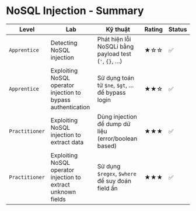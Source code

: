 # NoSQL Injection - Summary

| **Level**       | **Lab**                                                      | **Kỹ thuật**                                          | **Rating** | **Status** |
|------------------|---------------------------------------------------------------|-------------------------------------------------------|------------|------------|
| `Apprentice`   | Detecting NoSQL injection                                     | Phát hiện lỗi NoSQLi bằng payload test (`'`, `{}`, …) | ★☆☆        | ✅     |
| `Apprentice`   | Exploiting NoSQL operator injection to bypass authentication  | Sử dụng toán tử `$ne`, `$gt`, … để bypass login       | ★★☆        | ✅     |
| `Practitioner` | Exploiting NoSQL injection to extract data                    | Dùng injection để dump dữ liệu (error/boolean based)  | ★★★        | ✅     |
| `Practitioner` | Exploiting NoSQL operator injection to extract unknown fields | Sử dụng `$regex`, `$where` để suy đoán field ẩn       | ★★★        | ✅     |
